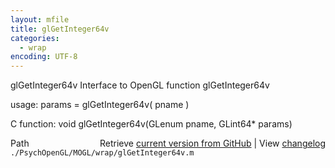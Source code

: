 ```yaml
---
layout: mfile
title: glGetInteger64v
categories:
  - wrap
encoding: UTF-8
---
```


glGetInteger64v  Interface to OpenGL function glGetInteger64v  

usage:  params = glGetInteger64v( pname )  

C function:  void glGetInteger64v(GLenum pname, GLint64\* params)  


<div class="code_header" style="text-align:right;">
  <span style="float:left;">Path&nbsp;&nbsp;</span> <span class="counter">Retrieve <a href=
  "https://raw.github.com/Psychtoolbox-3/Psychtoolbox-3/beta/./PsychOpenGL/MOGL/wrap/glGetInteger64v.m">current version from GitHub</a> | View <a href=
  "https://github.com/Psychtoolbox-3/Psychtoolbox-3/commits/beta/./PsychOpenGL/MOGL/wrap/glGetInteger64v.m">changelog</a></span>
</div>
<div class="code">
  <code>./PsychOpenGL/MOGL/wrap/glGetInteger64v.m</code>
</div>

